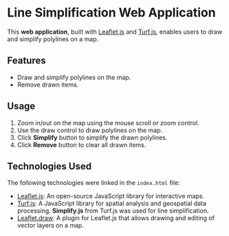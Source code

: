 # Line Simplification Web Application

This **web application**, built with [Leaflet.js](https://leafletjs.com/) and [Turf.js](https://turfjs.org/), enables users to draw and simplify polylines on a map.


## Features

- Draw and simplify polylines on the map.
- Remove drawn items.


## Usage

1. Zoom in/out on the map using the mouse scroll or zoom control.
2. Use the draw control to draw polylines on the map.
3. Click **Simplify**  button to simplify the drawn polylines.
4. Click **Remove** button to clear all drawn items.


## Technologies Used

The following technologies were linked in the `index.html` file:

- [Leaflet.js](https://leafletjs.com/): An open-source JavaScript library for interactive maps.
- [Turf.js](https://turfjs.org/): A JavaScript library for spatial analysis and geospatial data processing. **Simplify.js** from Turf.js was used for line simplification.
- [Leaflet.draw](https://github.com/Leaflet/Leaflet.draw): A plugin for Leaflet.js that allows drawing and editing of vector layers on a map.










